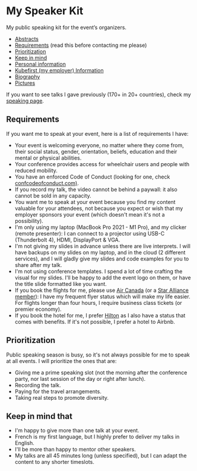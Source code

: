 # My Speaker Kit

My public speaking kit for the event’s organizers.

- [Abstracts](abstracts.md)
- [Requirements](#requirements) (read this before contacting me please)
- [Prioritization](#prioritization)
- [Keep in mind](#keep-in-mind-that)
- [Personal information](personalinfo.md)
- [Kubefirst (my employer) Information](https://github.com/kubefirst/branding)
- [Biography](biography.md)
- [Pictures](pictures/)

If you want to see talks I gave previously (170+ in 20+ countries), check my [speaking page](https://fred.dev/speaking/).

## Requirements

If you want me to speak at your event, here is a list of requirements I have:

- Your event is welcoming everyone, no matter where they come from, their social status, gender, orientation, beliefs, education and their mental or physical abilities.
- Your conference provides access for wheelchair users and people with reduced mobility.
- You have an enforced Code of Conduct (looking for one, check [confcodeofconduct.com)](https://github.com/confcodeofconduct/confcodeofconduct.com).
- If you record my talk, the video cannot be behind a paywall: it also cannot be sold in any capacity.
- You want me to speak at your event because you find my content valuable for your attendees, not because you expect or wish that my employer sponsors your event (which doesn't mean it's not a possibility).
- I'm only using my laptop (MacBook Pro 2021 - M1 Pro), and my clicker (remote presenter): I can connect to a projector using USB-C (Thunderbolt 4), HDMI, DisplayPort & VGA.
- I'm not giving my slides in advance unless there are live interprets. I will have backups on my slides on my laptop, and in the cloud (2 different services), and I will gladly give my slides and code examples for you to share after my talk.
- I'm not using conference templates. I spend a lot of time crafting the visual for my slides. I'll be happy to add the event logo on them, or have the title slide formatted like you want.
- If you book the flights for me, please use [Air Canada](https://www.aircanada.com) (or a [Star Alliance member](https://www.staralliance.com/en/members)): I have my frequent flyer status which will make my life easier. For flights longer than four hours, I require business class tickets (or premier economy).
- If you book the hotel for me, I prefer [Hilton](https://www.hilton.com) as I also have a status that comes with benefits. If it's not possible, I prefer a hotel to Airbnb.

## Prioritization

Public speaking season is busy, so it's not always possible for me to speak at all events. I will prioritize the ones that are:

- Giving me a prime speaking slot (not the morning after the conference party, nor last session of the day or right after lunch).
- Recording the talk.
- Paying for the travel arrangements.
- Taking real steps to promote diversity.

## Keep in mind that

- I'm happy to give more than one talk at your event.
- French is my first language, but I highly prefer to deliver my talks in English.
- I'll be more than happy to mentor other speakers.
- My talks are all 45 minutes long (unless specified), but I can adapt the content to any shorter timeslots.
